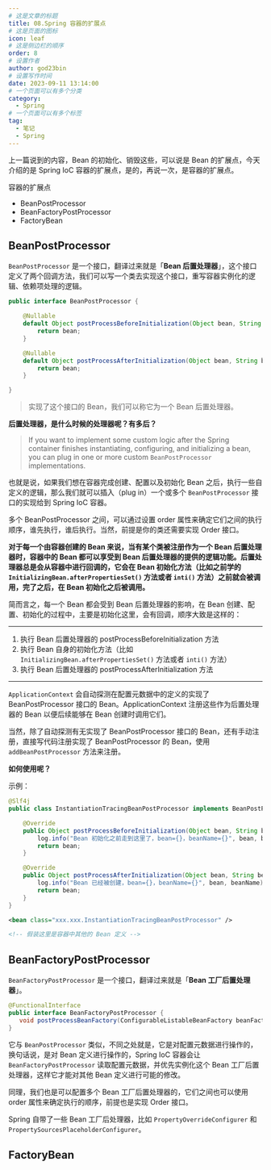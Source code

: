 ```yaml
---
# 这是文章的标题
title: 08.Spring 容器的扩展点
# 这是页面的图标
icon: leaf
# 这是侧边栏的顺序
order: 8
# 设置作者
author: god23bin
# 设置写作时间
date: 2023-09-11 13:14:00
# 一个页面可以有多个分类
category:
  - Spring
# 一个页面可以有多个标签
tag:
  - 笔记
  - Spring
---
```


上一篇说到的内容，Bean 的初始化、销毁这些，可以说是 Bean 的扩展点，今天介绍的是 Spring IoC 容器的扩展点，是的，再说一次，是容器的扩展点。

容器的扩展点

- BeanPostProcessor
- BeanFactoryPostProcessor
- FactoryBean

## BeanPostProcessor

`BeanPostProcessor` 是一个接口，翻译过来就是「**Bean 后置处理器**」，这个接口定义了两个回调方法，我们可以写一个类去实现这个接口，重写容器实例化的逻辑、依赖项处理的逻辑。

```java
public interface BeanPostProcessor {

	@Nullable
	default Object postProcessBeforeInitialization(Object bean, String beanName) throws BeansException {
		return bean;
	}

	@Nullable
	default Object postProcessAfterInitialization(Object bean, String beanName) throws BeansException {
		return bean;
	}

}
```

> 实现了这个接口的 Bean，我们可以称它为一个 Bean 后置处理器。

**后置处理器，是什么时候的处理器呢？有多后？**

> If you want to implement some custom logic after the Spring container finishes instantiating, configuring, and initializing a bean, you can plug in one or more custom `BeanPostProcessor` implementations.

也就是说，如果我们想在容器完成创建、配置以及初始化 Bean 之后，执行一些自定义的逻辑，那么我们就可以插入（plug in）一个或多个 `BeanPostProcessor` 接口的实现给到 Spring IoC 容器。

多个 BeanPostProcessor 之间，可以通过设置 order 属性来确定它们之间的执行顺序，谁先执行，谁后执行。当然，前提是你的类还需要实现 Order 接口。

**对于每一个由容器创建的 Bean 来说，当有某个类被注册作为一个 Bean 后置处理器时，容器中的 Bean 都可以享受到 Bean 后置处理器的提供的逻辑功能。后置处理器总是会从容器中进行回调的，它会在 Bean 初始化方法（比如之前学的 `InitializingBean.afterPropertiesSet()` 方法或者 `inti()` 方法）之前就会被调用，完了之后，在 Bean 初始化之后被调用。**

简而言之，每一个 Bean 都会受到 Bean 后置处理器的影响，在 Bean 创建、配置、初始化的过程中，主要是初始化这里，会有回调，顺序大致是这样的：

---

1. 执行 Bean 后置处理器的 postProcessBeforeInitialization 方法
2. 执行 Bean 自身的初始化方法（比如 `InitializingBean.afterPropertiesSet()` 方法或者 `inti()` 方法）
3. 执行 Bean 后置处理器的 postProcessAfterInitialization 方法

---

`ApplicationContext` 会自动探测在配置元数据中的定义的实现了 BeanPostProcessor 接口的 Bean。ApplicationContext 注册这些作为后置处理器的 Bean 以便后续能够在 Bean 创建时调用它们。

当然，除了自动探测有无实现了 BeanPostProcessor 接口的 Bean，还有手动注册，直接写代码注册实现了 BeanPostProcessor 的 Bean，使用 `addBeanPostProcessor` 方法来注册。

**如何使用呢？**

示例：

```java
@Slf4j
public class InstantiationTracingBeanPostProcessor implements BeanPostProcessor {

    @Override
    public Object postProcessBeforeInitialization(Object bean, String beanName) throws BeansException {
        log.info("Bean 初始化之前走到这里了，bean={}，beanName={}", bean, beanName);
        return bean;
    }

    @Override
    public Object postProcessAfterInitialization(Object bean, String beanName) throws BeansException {
        log.info("Bean 已经被创建，bean={}，beanName={}", bean, beanName);
        return bean;
    }
}
```

```xml
<bean class="xxx.xxx.InstantiationTracingBeanPostProcessor" />

<!-- 假装这里是容器中其他的 Bean 定义 -->
```

## BeanFactoryPostProcessor

`BeanFactoryPostProcessor` 是一个接口，翻译过来就是「**Bean 工厂后置处理器**」。

```java
@FunctionalInterface
public interface BeanFactoryPostProcessor {
   void postProcessBeanFactory(ConfigurableListableBeanFactory beanFactory) throws BeansException;
}
```

它与 `BeanPostProcessor` 类似，不同之处就是，它是对配置元数据进行操作的，换句话说，是对 Bean 定义进行操作的，Spring IoC 容器会让 `BeanFactoryPostProcessor` 读取配置元数据，并优先实例化这个 Bean 工厂后置处理器，这样它才能对其他 Bean 定义进行可能的修改。

同理，我们也是可以配置多个 Bean 工厂后置处理器的，它们之间也可以使用 order 属性来确定执行的顺序，前提也是实现 Order 接口。

Spring 自带了一些 Bean 工厂后处理器，比如  `PropertyOverrideConfigurer` 和 `PropertySourcesPlaceholderConfigurer`。

## FactoryBean